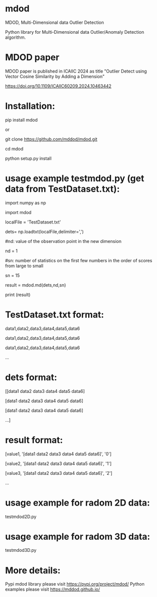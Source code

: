 # mdod
MDOD, Multi-Dimensional data Outlier Detection

Python library for Multi-Dimensional data Outlier/Anomaly Detection algorithm.

# MDOD paper 
MDOD paper is published in ICAIIC 2024 as title "Outlier Detect using Vector Cosine Similarity by Adding a Dimension" 

https://doi.org/10.1109/ICAIIC60209.2024.10463442

# Installation:
 pip install mdod

or

 git clone https://github.com/mddod/mdod.git

 cd mdod

 python setup.py install

# usage example testmdod.py (get data from TestDataset.txt):
import numpy as np

import mdod

localFile = 'TestDataset.txt'

dets= np.loadtxt(localFile,delimiter=',')

#nd: value of the observation point in the new dimension

nd = 1

#sn: number of statistics on the first few numbers in the order of scores from large to small

sn = 15

result = mdod.md(dets,nd,sn)

print (result)



# TestDataset.txt format:
data1,data2,data3,data4,data5,data6

data1,data2,data3,data4,data5,data6

data1,data2,data3,data4,data5,data6

...

# dets format:
[[data1 data2 data3 data4 data5 data6] 

[data1 data2 data3 data4 data5 data6] 

[data1 data2 data3 data4 data5 data6] 

...]

# result format:
[value1, '[data1 data2 data3 data4 data5 data6]', '0']

[value2, '[data1 data2 data3 data4 data5 data6]', '1']

[value3, '[data1 data2 data3 data4 data5 data6]', '2']

...

# usage example for radom 2D data:
testmdod2D.py
# usage example for radom 3D data:
testmdod3D.py


# More details:
Pypi mdod library please visit https://pypi.org/project/mdod/
Python examples please visit https://mddod.github.io/

 
 
